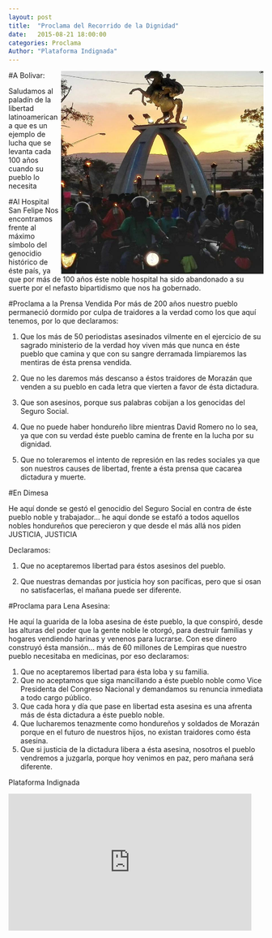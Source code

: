 ```yaml
---
layout: post
title:  "Proclama del Recorrido de la Dignidad"
date:   2015-08-21 18:00:00
categories: Proclama
Author: "Plataforma Indignada"
---
```



#A Bolivar: 
<img style="float: right; height: 400px; with: 400px" src="/Assets/img/bolivar.jpg" class="img-responsive" alt="Cinque Terre">

Saludamos al paladín de la libertad latinoamericana que es un ejemplo de lucha que se levanta cada 100 años cuando su pueblo lo necesita
  
#Al Hospital San Felipe
Nos encontramos frente al máximo símbolo del genocidio histórico de éste país, ya que por más de 100 años éste noble hospital ha sido abandonado a su suerte por el nefasto bipartidismo que nos ha gobernado.


#Proclama a la Prensa Vendida
Por más de 200 años nuestro pueblo permaneció dormido por culpa de traidores a la verdad como los que aquí tenemos, por lo que declaramos:

1. Que los más de 50 periodistas asesinados vilmente en el ejercicio de su sagrado ministerio de la verdad hoy viven más que nunca en éste pueblo que camina y que con su sangre derramada limpiaremos las mentiras de ésta prensa vendida.

2. Que no les daremos más descanso a éstos traidores de Morazán que venden a su pueblo en cada letra que vierten a favor de ésta dictadura.

3. Que son asesinos, porque sus palabras cobijan a los genocidas del Seguro Social.

4. Que no puede haber hondureño libre mientras David Romero no lo sea, ya que con su verdad éste pueblo camina de frente en la lucha por su dignidad.

5. Que no toleraremos el intento de represión en las redes sociales ya que son nuestros causes de libertad, frente a ésta prensa que cacarea dictadura y muerte.


#En Dimesa

He aquí donde se gestó el genocidio del Seguro Social en contra de éste pueblo noble y trabajador… he aquí donde se estafó a todos aquellos nobles hondureños que perecieron y que desde el más allá nos piden JUSTICIA, JUSTICIA

Declaramos:

1. Que no aceptaremos libertad para éstos asesinos del pueblo.

2. Que nuestras demandas por justicia hoy son pacíficas, pero que si osan no satisfacerlas, el mañana puede ser diferente.



#Proclama para Lena Asesina:

He aquí la guarida de la loba asesina de éste pueblo, la que conspiró, desde las alturas del poder que la gente noble le otorgó, para destruir familias y hogares vendiendo harinas y venenos para lucrarse. Con ese dinero construyó ésta mansión… más de 60 millones de Lempiras que nuestro pueblo necesitaba en medicinas, por eso declaramos:
 
1. Que no aceptaremos libertad para ésta loba y su familia.
2. Que no aceptamos que siga mancillando a éste pueblo noble como Vice Presidenta del Congreso Nacional y demandamos su renuncia inmediata a todo cargo público.
3. Que cada hora y día que pase en libertad esta asesina es una afrenta más de ésta dictadura a éste pueblo noble.
4. Que lucharemos tenazmente como hondureños y soldados de Morazán porque en el futuro de nuestros hijos, no existan traidores como ésta asesina.
5. Que si justicia de la dictadura libera a ésta asesina, nosotros el pueblo vendremos a juzgarla, porque hoy venimos en paz, pero mañana será diferente.




Plataforma Indignada

<div class="embed-responsive embed-responsive-4by3">
    <iframe class="embed-responsive-item" allowfullscreen="" frameborder="0" height="270" src="https://www.youtube.com/embed/EXuWvQmwJTs" width="480"></iframe>
</div>


